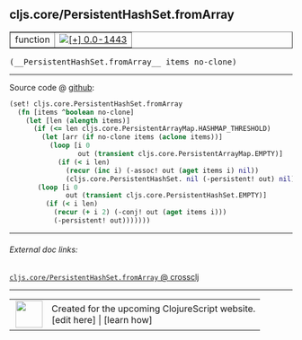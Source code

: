 ## cljs.core/PersistentHashSet.fromArray



 <table border="1">
<tr>
<td>function</td>
<td><a href="https://github.com/cljsinfo/cljs-api-docs/tree/0.0-1443"><img valign="middle" alt="[+] 0.0-1443" title="Added in 0.0-1443" src="https://img.shields.io/badge/+-0.0--1443-lightgrey.svg"></a> </td>
</tr>
</table>


 <samp>
(__PersistentHashSet.fromArray__ items no-clone)<br>
</samp>

---







Source code @ [github](https://github.com/clojure/clojurescript/blob/r2060/src/cljs/cljs/core.cljs#L6110-L6124):

```clj
(set! cljs.core.PersistentHashSet.fromArray
  (fn [items ^boolean no-clone]
    (let [len (alength items)]
      (if (<= len cljs.core.PersistentArrayMap.HASHMAP_THRESHOLD)
        (let [arr (if no-clone items (aclone items))]
          (loop [i 0
                 out (transient cljs.core.PersistentArrayMap.EMPTY)]
            (if (< i len)
              (recur (inc i) (-assoc! out (aget items i) nil))
              (cljs.core.PersistentHashSet. nil (-persistent! out) nil))))
       (loop [i 0
              out (transient cljs.core.PersistentHashSet.EMPTY)]
         (if (< i len)
           (recur (+ i 2) (-conj! out (aget items i)))
           (-persistent! out)))))))
```

<!--
Repo - tag - source tree - lines:

 <pre>
clojurescript @ r2060
└── src
    └── cljs
        └── cljs
            └── <ins>[core.cljs:6110-6124](https://github.com/clojure/clojurescript/blob/r2060/src/cljs/cljs/core.cljs#L6110-L6124)</ins>
</pre>

-->

---



###### External doc links:

[`cljs.core/PersistentHashSet.fromArray` @ crossclj](http://crossclj.info/fun/cljs.core.cljs/PersistentHashSet.fromArray.html)<br>

---

 <table>
<tr><td>
<img valign="middle" align="right" width="48px" src="http://i.imgur.com/Hi20huC.png">
</td><td>
Created for the upcoming ClojureScript website.<br>
[edit here] | [learn how]
</td></tr></table>

[edit here]:https://github.com/cljsinfo/cljs-api-docs/blob/master/cljsdoc/cljs.core_PersistentHashSetDOTfromArray.cljsdoc
[learn how]:https://github.com/cljsinfo/cljs-api-docs/wiki/cljsdoc-files

<!--

This information was too distracting to show to readers, but I'll leave it
commented here since it is helpful to:

- pretty-print the data used to generate this document
- and show how to retrieve that data



The API data for this symbol:

```clj
{:ns "cljs.core",
 :name "PersistentHashSet.fromArray",
 :signature ["[items no-clone]"],
 :history [["+" "0.0-1443"]],
 :parent-type "PersistentHashSet",
 :type "function",
 :full-name-encode "cljs.core_PersistentHashSetDOTfromArray",
 :source {:code "(set! cljs.core.PersistentHashSet.fromArray\n  (fn [items ^boolean no-clone]\n    (let [len (alength items)]\n      (if (<= len cljs.core.PersistentArrayMap.HASHMAP_THRESHOLD)\n        (let [arr (if no-clone items (aclone items))]\n          (loop [i 0\n                 out (transient cljs.core.PersistentArrayMap.EMPTY)]\n            (if (< i len)\n              (recur (inc i) (-assoc! out (aget items i) nil))\n              (cljs.core.PersistentHashSet. nil (-persistent! out) nil))))\n       (loop [i 0\n              out (transient cljs.core.PersistentHashSet.EMPTY)]\n         (if (< i len)\n           (recur (+ i 2) (-conj! out (aget items i)))\n           (-persistent! out)))))))",
          :title "Source code",
          :repo "clojurescript",
          :tag "r2060",
          :filename "src/cljs/cljs/core.cljs",
          :lines [6110 6124]},
 :full-name "cljs.core/PersistentHashSet.fromArray"}

```

Retrieve the API data for this symbol:

```clj
;; from Clojure REPL
(require '[clojure.edn :as edn])
(-> (slurp "https://raw.githubusercontent.com/cljsinfo/cljs-api-docs/catalog/cljs-api.edn")
    (edn/read-string)
    (get-in [:symbols "cljs.core/PersistentHashSet.fromArray"]))
```

-->
